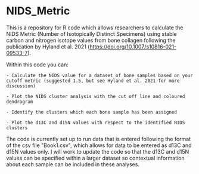 # NIDS_Metric
This is a repository for R code which allows researchers to calculate the NIDS Metric (Number of Isotopically Distinct Specimens) using stable carbon and nitrogen isotope values from bone collagen following the publication by Hyland et al. 2021 (https://doi.org/10.1007/s10816-021-09533-7).

Within this code you can:

    - Calculate the NIDS value for a dataset of bone samples based on your cutoff metric (suggested 1.5, but see Hyland et al. 2021 for more discussion)
    
    - Plot the NIDS cluster analysis with the cut off line and coloured dendrogram
    
    - Identify the clusters which each bone sample has been assigned
    
    - Plot the d13C and d15N values with respect to the identified NIDS clusters
    

The code is currently set up to run data that is entered following the format of the csv file "Book1.csv", which allows for data to be entered as d13C and d15N values only.
I will work to update the code so that the d13C and d15N values can be specified within a larger dataset so contextual information about each sample can be included in these analyses.
